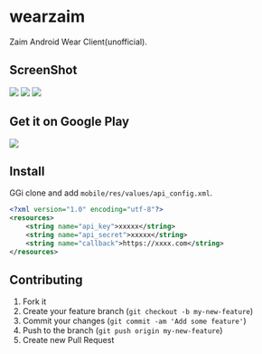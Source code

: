 wearzaim
========

Zaim Android Wear Client(unofficial).

## ScreenShot 
![](http://f.st-hatena.com/images/fotolife/h/hotchemi/20140713/20140713232033.png?1405261246)
![](http://f.st-hatena.com/images/fotolife/h/hotchemi/20140713/20140713232034.png?1405261287)
![](http://f.st-hatena.com/images/fotolife/h/hotchemi/20140713/20140713232037.png?1405261296)

## Get it on Google Play

[![](https://dl.dropboxusercontent.com/u/54255753/blog/201402/en_generic_rgb_wo_60.png)](https://play.google.com/store/apps/details?id=wearable.android.zaim.net)

## Install

GGi clone and add `mobile/res/values/api_config.xml`.

```xml
<?xml version="1.0" encoding="utf-8"?>
<resources>
    <string name="api_key">xxxxx</string>
    <string name="api_secret">xxxxx</string>
    <string name="callback">https://xxxx.com</string>
</resources>
```

## Contributing

1. Fork it
2. Create your feature branch (`git checkout -b my-new-feature`)
3. Commit your changes (`git commit -am 'Add some feature'`)
4. Push to the branch (`git push origin my-new-feature`)
5. Create new Pull Request
